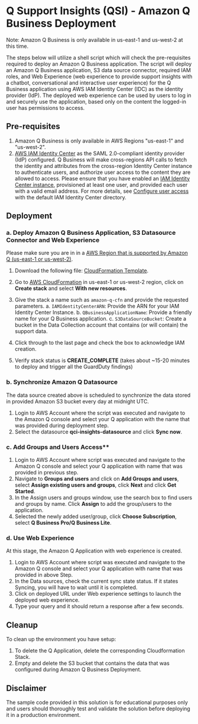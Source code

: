 # Q Support Insights (QSI) - Amazon Q Business Deployment
Note: Amazon Q Business is only available in us-east-1 and us-west-2 at this time.

The steps below will utilize a shell script which will check the pre-requisites required to deploy an Amazon Q Business application. The script will deploy an Amazon Q Business application, S3 data source connector, required IAM roles, and Web Experience (web experience to provide support insights with a chatbot, conversational and interactive user experience) for the Q Business application using AWS IAM Identity Center (IDC) as the identity provider (IdP). The deployed web experience can be used by users to log in and securely use the application, based only on the content the logged-in user has permissions to access.

## Pre-requisites

 1. Amazon Q Business is only available in AWS Regions "us-east-1" and "us-west-2".
 2. [AWS IAM Identity Center](https://docs.aws.amazon.com/singlesignon/latest/userguide/what-is.html) as the SAML 2.0-compliant identity provider (IdP) configured. Q Business will make cross-regions API calls to fetch the identity and attributes from the cross-region Identity Center instance to authenticate users, and authorize user access to the content they are allowed to access. Please ensure that you have enabled an [IAM Identity Center instance](https://docs.aws.amazon.com/singlesignon/latest/userguide/get-set-up-for-idc.html), provisioned at least one user, and provided each user with a valid email address. For more details, see [Configure user access](https://docs.aws.amazon.com/singlesignon/latest/userguide/quick-start-default-idc.html) with the default IAM Identity Center directory.

## Deployment

### a. Deploy Amazon Q Business Application, S3 Datasource Connector and Web Experience

Please make sure you are in in a [AWS Region that is supported by Amazon Q (us-east-1 or us-west-2)](https://docs.aws.amazon.com/amazonq/latest/qbusiness-ug/quotas-regions.html).

1. Download the following file: [CloudFormation Template](amazon-q-cfn.yaml).

2. Go to [AWS CloudFormation](https://console.aws.amazon.com/cloudformation/home) in us-east-1 or us-west-2 region, click on **Create stack** and select **With new resources**.

3. Give the stack a name such as `amazon-q-cfn` and provide the requested parameters.
    a. `IAMIdentityCenterARN`: Provide the ARN for your IAM Identity Center Instance.
    b. `QBusinessApplicationName`: Provide a friendly name for your Q Business application.
    c. `S3DataSourceBucket`: Create a bucket in the Data Collection account that contains (or will contain) the support data.

4. Click through to the last page and check the box to acknowledge IAM creation.  

5. Verify stack status is **CREATE_COMPLETE**  (takes about ~15-20 minutes to deploy and trigger all the GuardDuty findings)

### b. Synchronize Amazon Q Datasource

The data source created above is scheduled to synchronize the data stored in provided Amazon S3 bucket every day at midnight UTC.

1. Login to AWS Account where the script was executed and navigate to the Amazon Q console and select your Q application with the name that was provided during deployment step.
2. Select the datasource **qci-insights-datasource** and click **Sync now**.

### c. Add Groups and Users Access**

1. Login to AWS Account where script was executed and navigate to the Amazon Q console and select your Q application with name that was provided in previous step.
2. Navigate to **Groups and users** and click on **Add Groups and users**, select **Assign existing users and groups**, click **Next** and click **Get Started**.
3. In the Assign users and groups window, use the search box to find users and groups by name. Click **Assign** to add the group/users to the application.
4. Selected the newly added user/group, click **Choose Subscription**, select **Q Business Pro/Q Business Lite**.

### d. Use Web Experience

At this stage, the Amazon Q Application with web experience is created.

1. Login to AWS Account where script was executed and navigate to the Amazon Q console and select your Q application with name that was provided in above Step.
2. In the Data sources, check the current sync state status. If it states Syncing, you will have to wait until it is completed.
3. Click on deployed URL under Web experience settings to launch the deployed web experience.
4. Type your query and it should return a response after a few seconds.

## Cleanup

To clean up the environment you have setup:

1. To delete the Q Application, delete the corresponding Cloudformation Stack.
2. Empty and delete the S3 bucket that contains the data that was configured during Amazon Q Business Deployment.

## Disclaimer

The sample code provided in this solution is for educational purposes only and users should thoroughly test and validate the solution before deploying it in a production environment.
